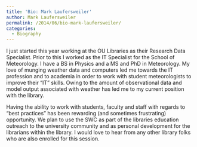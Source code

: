 ```yaml
---
title: 'Bio: Mark Laufersweiler'
author: Mark Laufersweiler
permalink: /2014/06/bio-mark-laufersweiler/
categories:
  - Biography
---
```

I just started this year working at the OU Libraries as their Research Data Specialist. Prior to this I worked as the IT Specialist for the School of Meteorology. I have a BS in Physics and a MS and PhD in Meteorology. My love of munging weather data and computers led me towards the IT profession and to academia in order to work with student meteorologists to improve their &#8220;IT&#8221; skills. Owing to the amount of observational data and model output associated with weather has led me to my current position with the library.

Having the ability to work with students, faculty and staff with regards to &#8220;best practices&#8221; has been rewarding (and sometimes frustrating) opportunity. We plan to use the SWC as part of the libraries education outreach to the university community and as personal development for the librarians within the library. I would love to hear from any other library folks who are also enrolled for this session.
